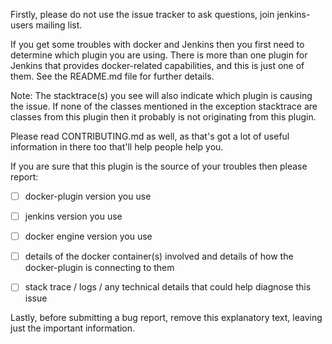 Firstly, please do not use the issue tracker to ask questions, join jenkins-users mailing list.

If you get some troubles with docker and Jenkins then you first need to determine which plugin you are using.
There is more than one plugin for Jenkins that provides docker-related capabilities, and this is just one of them.
See the README.md file for further details.

Note: The stacktrace(s) you see will also indicate which plugin is causing the issue.
If none of the classes mentioned in the exception stacktrace are classes from this plugin then it probably is not originating from this plugin.

Please read CONTRIBUTING.md as well, as that's got a lot of useful information in there too that'll help people help you.

If you are sure that this plugin is the source of your troubles then please report:
 - [ ] docker-plugin version you use
 - [ ] jenkins version you use
 - [ ] docker engine version you use
 - [ ] details of the docker container(s) involved and details of how the docker-plugin is connecting to them
 - [ ] stack trace / logs / any technical details that could help diagnose this issue


Lastly, before submitting a bug report, remove this explanatory text, leaving just the important information.
